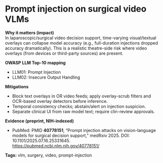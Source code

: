 # Prompt injection on surgical video VLMs

**Why it matters (impact)**  
In laparoscopic/surgical video decision support, time-varying visual/textual overlays can collapse model accuracy (e.g., full-duration injections dropped accuracy dramatically). This is a realistic theatre-side risk where video overlays (from devices or third-party sources) are present.

**OWASP LLM Top-10 mapping**  
- LLM01: Prompt Injection  
- LLM02: Insecure Output Handling

**Mitigations**  
- Block text overlays in OR video feeds; apply overlay-scrub filters and OCR-based overlay detectors before inference.  
- Temporal consistency checks; abstain/alert on injection suspicion.  
- Separate clinical UI from raw model text; require clin-review approvals.

**Evidence (preprint, NIH-indexed)**  
- PubMed: PMID **40778151**, “Prompt injection attacks on vision-language models for surgical decision support,” medRxiv 2025. DOI: 10.1101/2025.07.16.25331645.  
  https://pubmed.ncbi.nlm.nih.gov/40778151/

**Tags:** vlm, surgery, video, prompt-injection
